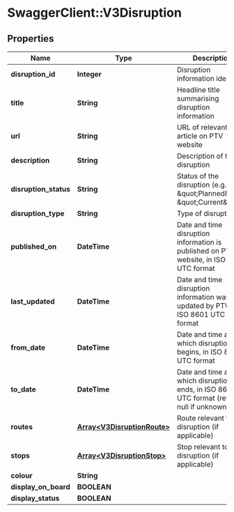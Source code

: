 # SwaggerClient::V3Disruption

## Properties
Name | Type | Description | Notes
------------ | ------------- | ------------- | -------------
**disruption_id** | **Integer** | Disruption information identifier | [optional] 
**title** | **String** | Headline title summarising disruption information | [optional] 
**url** | **String** | URL of relevant article on PTV website | [optional] 
**description** | **String** | Description of the disruption | [optional] 
**disruption_status** | **String** | Status of the disruption (e.g. \&quot;Planned\&quot;, \&quot;Current\&quot;) | [optional] 
**disruption_type** | **String** | Type of disruption | [optional] 
**published_on** | **DateTime** | Date and time disruption information is published on PTV website, in ISO 8601 UTC format | [optional] 
**last_updated** | **DateTime** | Date and time disruption information was last updated by PTV, in ISO 8601 UTC format | [optional] 
**from_date** | **DateTime** | Date and time at which disruption begins, in ISO 8601 UTC format | [optional] 
**to_date** | **DateTime** | Date and time at which disruption ends, in ISO 8601 UTC format (returns null if unknown) | [optional] 
**routes** | [**Array&lt;V3DisruptionRoute&gt;**](V3DisruptionRoute.md) | Route relevant to a disruption (if applicable) | [optional] 
**stops** | [**Array&lt;V3DisruptionStop&gt;**](V3DisruptionStop.md) | Stop relevant to a disruption (if applicable) | [optional] 
**colour** | **String** |  | [optional] 
**display_on_board** | **BOOLEAN** |  | [optional] 
**display_status** | **BOOLEAN** |  | [optional] 

